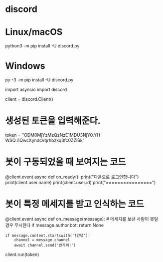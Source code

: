 # discord
# Linux/macOS
python3 -m pip install -U discord.py

# Windows
py -3 -m pip install -U discord.py

import asyncio
import discord

client = discord.Client()

# 생성된 토큰을 입력해준다.
token = "ODM0MjYzMzQzNzE1MDU3NjY0.YH-WSQ.i1QwcXyndcVqrhbzkq3fc0ZZlSk"

# 봇이 구동되었을 때 보여지는 코드
@client.event
async def on_ready():
    print("다음으로 로그인합니다")
    print(client.user.name)
    print(client.user.id)
    print("================")

# 봇이 특정 메세지를 받고 인식하는 코드
@client.event
async def on_message(message):
    # 메세지를 보낸 사람이 봇일 경우 무시한다
    if message.author.bot:
        return None

    if message.content.startswith('!안녕'):
        channel = message.channel
        await channel.send('반가워!')

client.run(token)
